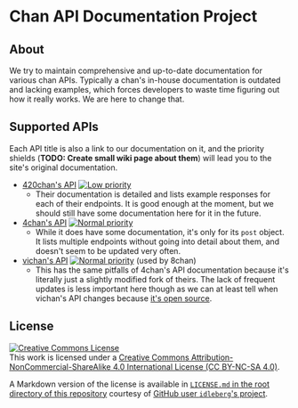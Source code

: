 # Chan API Documentation Project

## About

We try to maintain comprehensive and up-to-date documentation for various chan APIs. Typically a chan's in-house documentation is outdated and lacking examples, which forces developers to waste time figuring out how it really works. We are here to change that.

## Supported APIs

Each API title is also a link to our documentation on it, and the priority shields (**TODO: Create small wiki page about them**) will lead you to the site's original documentation.

* [420chan's API](apis/420chan/README.md) [![Low priority](https://r3c0d3x.github.io/chan-apis/priority_shields/420chan.svg)](http://api.420chan.org/)
  - Their documentation is detailed and lists example responses for each of their endpoints. It is good enough at the moment, but we should still have some documentation here for it in the future.
* [4chan's API](apis/4chan/README.md) [![Normal priority](https://r3c0d3x.github.io/chan-apis/priority_shields/4chan.svg)](https://github.com/4chan/4chan-api/)
  - While it does have some documentation, it's only for its `post` object. It lists multiple endpoints without going into detail about them, and doesn't seem to be updated very often.
* [vichan's API](apis/vichan/README.md) [![Normal priority](https://r3c0d3x.github.io/chan-apis/priority_shields/vichan.svg)](https://github.com/vichan-devel/vichan-API/) (used by 8chan)
  - This has the same pitfalls of 4chan's API documentation because it's literally just a slightly modified fork of theirs. The lack of frequent updates is less important here though as we can at least tell when vichan's API changes because [it's open source](https://github.com/vichan-devel/vichan/).

## License

[![Creative Commons License](https://i.creativecommons.org/l/by-nc-sa/4.0/88x31.png)](http://creativecommons.org/licenses/by-nc-sa/4.0/)
<br>
This work is licensed under a [Creative Commons Attribution-NonCommercial-ShareAlike 4.0 International License (CC BY-NC-SA 4.0)](http://creativecommons.org/licenses/by-nc-sa/4.0/).

A Markdown version of the license is available in [`LICENSE.md` in the root directory of this repository](LICENSE.md) courtesy of [GitHub user `idleberg`'s project](https://github.com/idleberg/Creative-Commons-Markdown/).